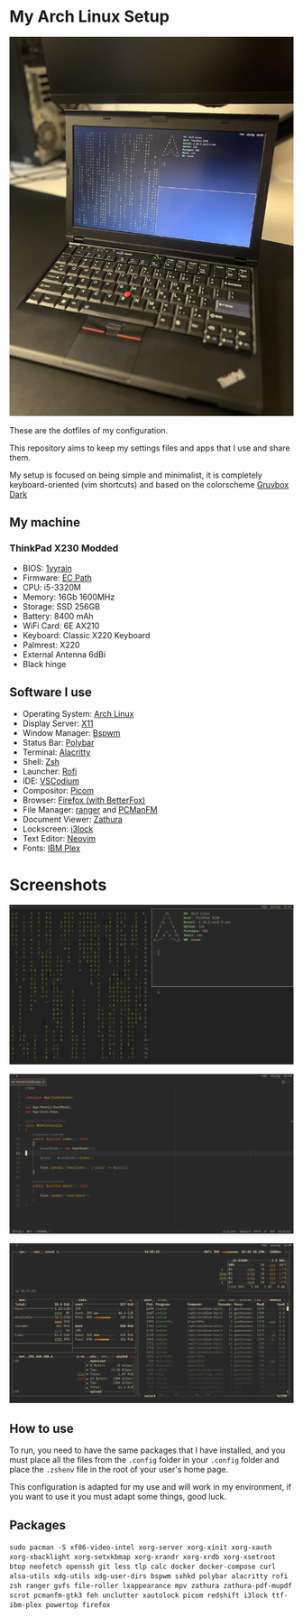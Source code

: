 #  My Arch Linux Setup
![x230 img](screenshots/x230.jpg)

These are the dotfiles of my configuration.

This repository aims to keep my settings files and apps that I use and share them.

My setup is focused on being simple and minimalist, it is completely keyboard-oriented (vim shortcuts) and based on the colorscheme [Gruvbox Dark](https://github.com/morhetz/gruvbox)

## My machine
### ThinkPad X230 Modded
 - BIOS: [1vyrain](https://1vyra.in/) 
 - Firmware: [EC Path](https://github.com/hamishcoleman/thinkpad-ec)
 - CPU: i5-3320M
 - Memory: 16Gb 1600MHz
 - Storage: SSD 256GB
 - Battery: 8400 mAh
 - WiFi Card: 6E AX210
 - Keyboard: Classic X220 Keyboard
 - Palmrest: X220
 - External Antenna 6dBi
 - Black hinge

## Software I use
- Operating System: [Arch Linux](https://archlinux.org/)
- Display Server: [X11](https://www.x.org/wiki/)
- Window Manager: [Bspwm](https://github.com/baskerville/bspwm)
- Status Bar: [Polybar](https://github.com/polybar/polybar)
- Terminal: [Alacritty](https://alacritty.org/)
- Shell: [Zsh](https://zsh.org)
- Launcher: [Rofi](https://github.com/davatorium/rofi)
- IDE: [VSCodium](https://vscodium.com/)
- Compositor: [Picom](https://github.com/ibhagwan/picom-ibhagwan-git)
- Browser: [Firefox (with BetterFox)](https://github.com/yokoffing/BetterFox)
- File Manager: [ranger](https://github.com/ranger/ranger) and [PCManFM](https://github.com/lxde/pcmanfm)
- Document Viewer: [Zathura](https://pwmt.org/projects/zathura/)
- Lockscreen: [i3lock](https://github.com/i3/i3lock)
- Text Editor: [Neovim](https://neovim.io/)
- Fonts: [IBM Plex](https://github.com/IBM/plex)

# Screenshots
![screenshot](screenshots/00.png)

![screenshotvs](screenshots/vscodium.png)

![screenshotbtop](screenshots/btop.png)

## How to use
To run, you need to have the same packages that I have installed, and you must place all the files from the `.config` folder in your `.config` folder and place the `.zshenv` file in the root of your user's home page.

This configuration is adapted for my use and will work in my environment, if you want to use it you must adapt some things, good luck.

## Packages
`sudo pacman -S xf86-video-intel xorg-server xorg-xinit xorg-xauth xorg-xbacklight xorg-setxkbmap xorg-xrandr xorg-xrdb xorg-xsetroot btop neofetch openssh git less tlp calc docker docker-compose curl alsa-utils xdg-utils xdg-user-dirs bspwm sxhkd polybar alacritty rofi zsh ranger gvfs file-roller lxappearance mpv zathura zathura-pdf-mupdf scrot pcmanfm-gtk3 feh unclutter xautolock picom redshift i3lock ttf-ibm-plex powertop firefox`
